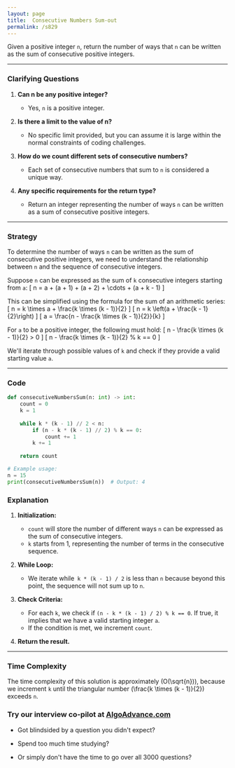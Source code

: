 ```yaml
---
layout: page
title:  Consecutive Numbers Sum-out
permalink: /s829
---
```


Given a positive integer `n`, return the number of ways that `n` can be written as the sum of consecutive positive integers.

---

### Clarifying Questions

1. **Can n be any positive integer?**
   - Yes, `n` is a positive integer.

2. **Is there a limit to the value of n?**
   - No specific limit provided, but you can assume it is large within the normal constraints of coding challenges.

3. **How do we count different sets of consecutive numbers?**
   - Each set of consecutive numbers that sum to `n` is considered a unique way.

4. **Any specific requirements for the return type?**
   - Return an integer representing the number of ways `n` can be written as a sum of consecutive positive integers.

---

### Strategy

To determine the number of ways `n` can be written as the sum of consecutive positive integers, we need to understand the relationship between `n` and the sequence of consecutive integers.

Suppose `n` can be expressed as the sum of `k` consecutive integers starting from `a`:
\[ n = a + (a + 1) + (a + 2) + \cdots + (a + k - 1) \]

This can be simplified using the formula for the sum of an arithmetic series:
\[ n = k \times a + \frac{k \times (k - 1)}{2} \]
\[ n = k \left(a + \frac{k - 1}{2}\right) \]
\[ a = \frac{n - \frac{k \times (k - 1)}{2}}{k} \]

For `a` to be a positive integer, the following must hold:
\[ n - \frac{k \times (k - 1)}{2} > 0 \]
\[ n - \frac{k \times (k - 1)}{2} \% k == 0 \]

We'll iterate through possible values of `k` and check if they provide a valid starting value `a`.

---

### Code

```python
def consecutiveNumbersSum(n: int) -> int:
    count = 0
    k = 1
    
    while k * (k - 1) // 2 < n:
        if (n - k * (k - 1) // 2) % k == 0:
            count += 1
        k += 1
        
    return count

# Example usage:
n = 15
print(consecutiveNumbersSum(n))  # Output: 4
```

### Explanation

1. **Initialization:**
   - `count` will store the number of different ways `n` can be expressed as the sum of consecutive integers.
   - `k` starts from 1, representing the number of terms in the consecutive sequence.

2. **While Loop:**
   - We iterate while` k * (k - 1) / 2` is less than `n` because beyond this point, the sequence will not sum up to `n`.
   
3. **Check Criteria:**
   - For each `k`, we check if `(n - k * (k - 1) / 2) % k == 0`. If true, it implies that we have a valid starting integer `a`.
   - If the condition is met, we increment `count`.

4. **Return the result.**

---

### Time Complexity

The time complexity of this solution is approximately \(O(\sqrt{n})\), because we increment `k` until the triangular number \(\frac{k \times (k - 1)}{2}\) exceeds `n`.


### Try our interview co-pilot at [AlgoAdvance.com](https://algoAdvance.com)

- Got blindsided by a question you didn't expect?

- Spend too much time studying?

- Or simply don't have the time to go over all 3000 questions?

